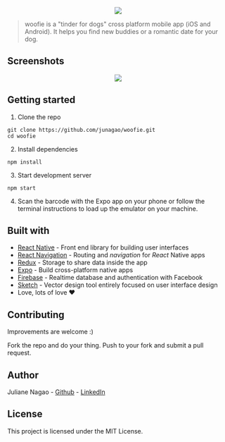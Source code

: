 <p align="center">
  <img src="https://i.imgur.com/fcVCn24.png" />
</p>


> woofie is a "tinder for dogs" cross platform mobile app (iOS and Android). It helps you find new buddies or a romantic date for your dog.

## Screenshots

<p align="center">
  <img src="https://i.imgur.com/9VBfyLc.png" />
</p>

## Getting started

1. Clone the repo

```
git clone https://github.com/junagao/woofie.git
cd woofie
```

2. Install dependencies
```
npm install
```

3. Start development server
```
npm start
```

4. Scan the barcode with the Expo app on your phone or follow the terminal instructions to load up the emulator on your machine.


## Built with

* [React Native](https://facebook.github.io/react-native) - Front end library for building user interfaces
* [React Navigation](https://reactnavigation.org) - Routing and *navigation* for *React* Native apps
* [Redux](https://redux.js.org) - Storage to share data inside the app
* [Expo](https://expo.io) - Build cross-platform native apps
* [Firebase](https://firebase.google.com) - Realtime database and authentication with Facebook
* [Sketch](https://www.sketchapp.com) - Vector design tool entirely focused on user interface design
* Love, lots of love ♥


## Contributing

Improvements are welcome :)

Fork the repo and do your thing. Push to your fork and submit a pull request.


## Author

Juliane Nagao - [Github](https://github.com/junagao) - [LinkedIn](https://www.linkedin.com/in/junagao/)


## License

This project is licensed under the MIT License.
